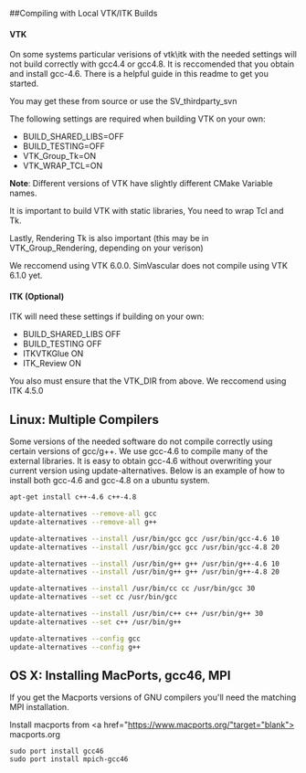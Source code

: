 ##Compiling with Local VTK/ITK Builds

#### VTK
On some systems particular verisions of vtk\itk with the needed settings 
will not build correctly with gcc4.4 or gcc4.8. It is reccomended that 
you obtain and install gcc-4.6.  There is a helpful guide in this readme 
to get you started.

You may get these from source or use the SV_thirdparty_svn

The following settings are required when building VTK on your own:

* BUILD\_SHARED\_LIBS=OFF
* BUILD_TESTING=OFF
* VTK\_Group\_Tk=ON
* VTK\_WRAP\_TCL=ON

__Note__: Different versions of VTK have slightly different CMake Variable names.

It is important to build VTK with static libraries, You need to wrap Tcl and Tk. 

Lastly, Rendering Tk is also important (this may be in VTK\_Group\_Rendering, depending on your verison)

We reccomend using VTK 6.0.0.  SimVascular does not compile using VTK 6.1.0 yet.

#### ITK (Optional) 

ITK will need these settings if building on your own:

* BUILD\_SHARED\_LIBS OFF
* BUILD_TESTING OFF
* ITKVTKGlue ON
* ITK_Review ON

You also must ensure that the VTK_DIR from above. We reccomend using ITK 4.5.0


## Linux: Multiple Compilers


Some versions of the needed software do not compile correctly using certain 
versions of gcc/g++.  We use gcc-4.6 to compile many of the external libraries.
It is easy to obtain gcc-4.6 without overwriting your current version using 
update-alternatives.  Below is an example of how to install both gcc-4.6 and 
gcc-4.8 on a ubuntu system.

````bash
apt-get install c++-4.6 c++-4.8 

update-alternatives --remove-all gcc 
update-alternatives --remove-all g++ 

update-alternatives --install /usr/bin/gcc gcc /usr/bin/gcc-4.6 10 
update-alternatives --install /usr/bin/gcc gcc /usr/bin/gcc-4.8 20 

update-alternatives --install /usr/bin/g++ g++ /usr/bin/g++-4.6 10 
update-alternatives --install /usr/bin/g++ g++ /usr/bin/g++-4.8 20 

update-alternatives --install /usr/bin/cc cc /usr/bin/gcc 30 
update-alternatives --set cc /usr/bin/gcc 

update-alternatives --install /usr/bin/c++ c++ /usr/bin/g++ 30 
update-alternatives --set c++ /usr/bin/g++ 

update-alternatives --config gcc 
update-alternatives --config g++
````

## OS X: Installing MacPorts, gcc46, MPI

If you get the Macports versions of GNU compilers you'll need the matching 
MPI installation.

Install macports from <a href="https://www.macports.org/"target="blank"> macports.org</a>

	sudo port install gcc46
	sudo port install mpich-gcc46

<br>
<br>
<br>
<br>